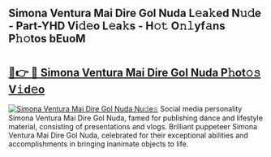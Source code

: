 ## Simona Ventura Mai Dire Gol Nuda L𝚎a𝚔ed N𝚞𝚍e - Part-YHD Vi𝚍𝚎o L𝚎a𝚔s - H𝚘𝚝 O𝚗𝚕yf𝚊ns P𝚑𝚘tos bEuoM

# <h2><a href="http://kfb7hqc.oniu.top/?m=Simona+Ventura+Mai+Dire+Gol+Nuda">🔗👉 🔴 Simona Ventura Mai Dire Gol Nuda P𝚑ot𝚘𝚜 V𝚒d𝚎o</a></h2>

[![Simona Ventura Mai Dire Gol Nuda Nu𝚍e𝚜](https://i.imgur.com/0qMVB7G.gif)](http://kfb7hqc.oniu.top/?m=Simona+Ventura+Mai+Dire+Gol+Nuda)
Social media personality Simona Ventura Mai Dire Gol Nuda, famed for publishing dance and lifestyle material, consisting of presentations and vlogs. Brilliant puppeteer Simona Ventura Mai Dire Gol Nuda, celebrated for their exceptional abilities and accomplishments in bringing inanimate objects to life.  

